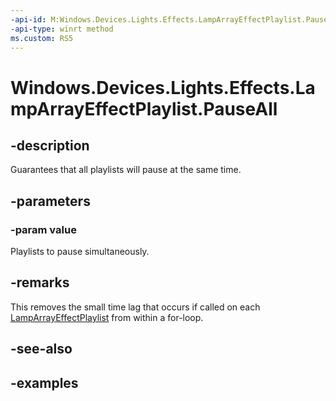 ```yaml
---
-api-id: M:Windows.Devices.Lights.Effects.LampArrayEffectPlaylist.PauseAll(Windows.Foundation.Collections.IIterable{Windows.Devices.Lights.Effects.LampArrayEffectPlaylist})
-api-type: winrt method
ms.custom: RS5
---
```


<!-- Method syntax.
public void LampArrayEffectPlaylist.PauseAll(IIterable<LampArrayEffectPlaylist> value)
-->

# Windows.Devices.Lights.Effects.LampArrayEffectPlaylist.PauseAll

## -description

Guarantees that all playlists will pause at the same time.

## -parameters

### -param value

Playlists to pause simultaneously.

## -remarks

This removes the small time lag that occurs if called on each [LampArrayEffectPlaylist](lamparrayeffectplaylist.md) from within a for-loop.

## -see-also

## -examples

